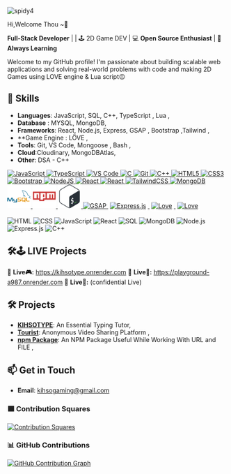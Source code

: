![spidy4](https://media3.giphy.com/media/v1.Y2lkPTc5MGI3NjExcGxsdjkxN2Jrc3NsdXZ6OHY1MnlidncxNjg4ZjZ5enoxdzk3N3pieCZlcD12MV9pbnRlcm5hbF9naWZfYnlfaWQmY3Q9cw/WpgugiuK6b7Biy3rOs/giphy.gif)                                                                                       
 
 Hi,Welcome Thou ~👋

**Full-Stack Developer** | | 🕹️ 2D Game DEV | 💻 **Open Source Enthusiast** | 🌱 **Always Learning** 

Welcome to my GitHub profile! I'm passionate about building scalable web applications and solving real-world problems with code and making 2D Games using LOVE engine & Lua script😉

## 🔧 **Skills**
- **Languages**: JavaScript, SQL, C++, TypeScript , Lua , 
- **Database** : MYSQL, MongoDB,
- **Frameworks**: React, Node.js, Express, GSAP , Bootstrap ,Tailwind ,  
- **Game Engine : LÖVE ,
- **Tools**: Git, VS Code, Mongoose , Bash , 
- **Cloud**:Cloudinary, MongoDBAtlas,
- **Other**: DSA - C++

<p align="left">






 
  <a href="https://developer.mozilla.org/en-US/docs/Web/JavaScript" target="_blank" rel="noreferrer">
    <img src="https://raw.githubusercontent.com/danielcranney/readme-generator/main/public/icons/skills/javascript-colored.svg" width="54" height="54" alt="JavaScript" />
  </a>
  <a href="https://developer.mozilla.org/en-US/docs/Web/TypeScript" target="_blank" rel="noreferrer">
    <img src="https://www.typescriptlang.org/favicon.ico" alt="TypeScript" />
  </a>
  <a href="https://code.visualstudio.com/" target="_blank" rel="noreferrer">
    <img src="https://raw.githubusercontent.com/danielcranney/readme-generator/main/public/icons/skills/visualstudiocode-colored.svg" width="54" height="54" alt="VS Code" />
  </a>
    <a href="https://docs.microsoft.com/en-us/cpp/?view=msvc-170" target="_blank" rel="noreferrer">
    <img src="https://raw.githubusercontent.com/danielcranney/readme-generator/main/public/icons/skills/c-colored.svg" width="54" height="54" alt="C" />
  </a>
    <a href="https://git-scm.com/" target="_blank" rel="noreferrer">
    <img src="https://raw.githubusercontent.com/danielcranney/readme-generator/main/public/icons/skills/git-colored.svg" width="54" height="54" alt="Git" />
  </a>
  <a href="https://docs.microsoft.com/en-us/cpp/?view=msvc-170" target="_blank" rel="noreferrer">
    <img src="https://raw.githubusercontent.com/danielcranney/readme-generator/main/public/icons/skills/cplusplus-colored.svg" width="54" height="54" alt="C++" />
  </a>
  <a href="https://developer.mozilla.org/en-US/docs/Glossary/HTML5" target="_blank" rel="noreferrer">
    <img src="https://raw.githubusercontent.com/danielcranney/readme-generator/main/public/icons/skills/html5-colored.svg" width="54" height="54" alt="HTML5" />
  </a>
  <a href="https://www.w3.org/TR/CSS/#css" target="_blank" rel="noreferrer">
    <img src="https://raw.githubusercontent.com/danielcranney/readme-generator/main/public/icons/skills/css3-colored.svg" width="54" height="54" alt="CSS3" />
  </a>
  <a href="https://getbootstrap.com/" target="_blank" rel="noreferrer">
    <img src="https://raw.githubusercontent.com/danielcranney/readme-generator/main/public/icons/skills/bootstrap-colored.svg" width="54" height="54" alt="Bootstrap" />
  </a>
  <a href="https://nodejs.org/en/" target="_blank" rel="noreferrer">
    <img src="https://raw.githubusercontent.com/danielcranney/readme-generator/main/public/icons/skills/nodejs-colored.svg" width="54" height="54" alt="NodeJS" />
  </a>


  <a href="https://reduxjs.org/" target="_blank" rel="noreferrer">
    <img src="https://redux.js.org/img/redux.svg" width="54" height="54" alt="React" />
  </a>
  <a href="https://reactjs.org/" target="_blank" rel="noreferrer">
    <img src="https://raw.githubusercontent.com/danielcranney/readme-generator/main/public/icons/skills/react-colored.svg" width="54" height="54" alt="React" />
  </a>
  <a href="https://tailwindcss.com/" target="_blank" rel="noreferrer">
    <img src="https://www.vectorlogo.zone/logos/tailwindcss/tailwindcss-icon.svg" width="54" height="54" alt="TailwindCSS" />
  </a>
  <a href="https://www.mongodb.com/" target="_blank" rel="noreferrer">
    <img src="https://www.svgrepo.com/show/331488/mongodb.svg" width="54" height="54" alt="MongoDB" />
  </a>
  <a href="https://www.mysql.com/" target="_blank" rel="noreferrer">
    <img src="https://raw.githubusercontent.com/devicons/devicon/master/icons/mysql/mysql-original-wordmark.svg" width="54" height="54" alt="MySQL" />
  </a>
  <a href="https://docs.npmjs.com/" target="_blank" rel="noreferrer">
    <img src="https://raw.githubusercontent.com/devicons/devicon/master/icons/npm/npm-original-wordmark.svg" width="54" height="54" alt="npm" />
  </a>
  <a href="https://www.gnu.org/software/bash/" target="_blank" rel="noreferrer">
    <img src="https://raw.githubusercontent.com/devicons/devicon/master/icons/bash/bash-original.svg" width="54" height="54" alt="Bash" />
  </a>

<a href="https://greensock.com/gsap/" target="_blank" rel="noreferrer">
  <img src="https://s3-us-west-2.amazonaws.com/s.cdpn.io/16327/logo.gif" width="54" height="54" alt="GSAP" style="background: white;" />
</a>
<a href="https://expressjs.com/" target="_blank" rel="noreferrer">
  <img src="https://github.com/user-attachments/assets/3f3fe513-db19-4161-9c1f-34e310d41236" width="54" height="54" alt="Express.js" style="background: white; border-radius: 6px; padding: 4px;" />
</a>

<a href="https://www.lua.org/" target="_blank" rel="noreferrer">
  <img src="https://www.svgrepo.com/show/354020/lua.svg" width="54" height="54" alt="Love" style="background: white; border-radius: 6px; padding: 4px;" />
</a>
<a href="https://www.love2d.org/" target="_blank" rel="noreferrer">
  <img src="https://encrypted-tbn0.gstatic.com/images?q=tbn:ANd9GcRF4XYrYhK7VG-jZnEJOMTdml2hzNmSBJHtdw&s" width="54" height="54" alt="Love" style="background: white; border-radius: 6px; padding: 4px;" />
</a>


</p>


![HTML](https://img.shields.io/badge/HTML-5-orange)
![CSS](https://img.shields.io/badge/CSS-3-blue)
![JavaScript](https://img.shields.io/badge/JavaScript-ES6-yellow)
![React](https://img.shields.io/badge/React-18.2-blue)
![SQL](https://img.shields.io/badge/SQL-Structured%20Query%20Language-blue)
![MongoDB](https://img.shields.io/badge/MongoDB-NoSQL-green)
![Node.js](https://img.shields.io/badge/Node.js-18.x-green)
![Express.js](https://img.shields.io/badge/Express.js-4.x-lightgrey)
![C++](https://img.shields.io/badge/C++-17-orange)


## 🛠️🕹️ **LIVE Projects**
🔗 **Live🎮:** https://kihsotype.onrender.com
🔗 **Live👕:** https://playground-a987.onrender.com
🔗 **Live🔞:** (confidential Live)

## 🛠️ **Projects**
- **[KIHSOTYPE](https://github.com/KIHs0/KIHSOTYPE.git)**: An Essential Typing Tutor,
- **[Tourist]()**: Anonymous Video Sharing PLatform ,
- **[npm Package](https://github.com/KIHs0/base64-blob-file)**: An NPM Package Useful While Working With URL and FILE ,
  

## 📫 **Get in Touch**
- **Email**:
   kihsogaming@gmail.com
      
### 🟩 Contribution Squares
[![Contribution Squares](https://github-profile-summary-cards.vercel.app/api/cards/productive-time?username=KIHs0&theme=github_dark)](https://github.com/KIHs0)
### 📊 GitHub Contributions
[![GitHub Contribution Graph](https://github-profile-summary-cards.vercel.app/api/cards/profile-details?username=KIHs0&theme=github_dark)](https://github.com/KIHs0)





